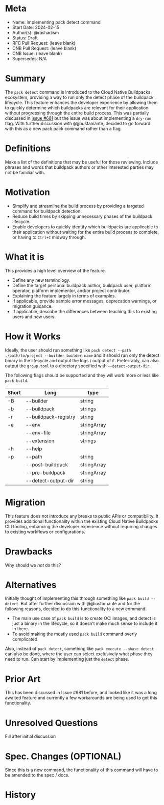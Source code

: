 # Meta
[meta]: #meta
- Name: Implementing pack detect command
- Start Date: 2024-02-15
- Author(s): @rashadism
- Status: Draft <!-- Acceptable values: Draft, Approved, On Hold, Superseded -->
- RFC Pull Request: (leave blank)
- CNB Pull Request: (leave blank)
- CNB Issue: (leave blank)
- Supersedes: N/A

# Summary
[summary]: #summary

The `pack detect` command is introduced to the Cloud Native Buildpacks ecosystem, providing a way to run only the detect phase of the buildpack lifecycle. This feature enhances the developer experience by allowing them to quickly determine which buildpacks are relevant for their application without progressing through the entire build process. This was partially discussed in [issue #681](https://github.com/buildpacks/pack/issues/681) but the issue was about implementing a `dry-run` flag. With further discussion with @jjbustamante, decided to go forward with this as a new pack pack command rather than a flag.

# Definitions
[definitions]: #definitions

Make a list of the definitions that may be useful for those reviewing. Include phrases and words that buildpack authors or other interested parties may not be familiar with.

# Motivation
[motivation]: #motivation

- Simplify and streamline the build process by providing a targeted command for buildpack detection.
- Reduce build times by skipping unnecessary phases of the buildpack lifecycle.
- Enable developers to quickly identify which buildpacks are applicable to their application without waiting for the entire build process to complete, or having to `Ctrl+C` midway through.

# What it is
[what-it-is]: #what-it-is

This provides a high level overview of the feature.

- Define any new terminology.
- Define the target persona: buildpack author, buildpack user, platform operator, platform implementor, and/or project contributor.
- Explaining the feature largely in terms of examples.
- If applicable, provide sample error messages, deprecation warnings, or migration guidance.
- If applicable, describe the differences between teaching this to existing users and new users.

# How it Works
[how-it-works]: #how-it-works

Ideally, the user should run something like `pack detect --path ./path/to/project --builder builder:name` and it should run only the detect binary in the lifecycle and output the logs / output of it. Preferrably, can also output the `group.toml` to a directory specified with `--detect-output-dir`.

The following flags should be supported and they will work more or less like `pack build`.

|Short|Long|type|
|----|-------------|----|
|-B |--builder|string|
|-b |--buildpack|strings|
|-r |--buildpack-registry|string|
|-e|--env|stringArray|
||--env-file|stringArray|
||--extension|strings|
|-h|--help|
|-p|--path|string|
||--post-buildpack|stringArray|
||--pre-buildpack|stringArray|
||--detect-output-dir|string|

# Migration
[migration]: #migration

This feature does not introduce any breaks to public APIs or compatibility. It provides additional functionality within the existing Cloud Native Buildpacks CLI tooling, enhancing the developer experience without requiring changes to existing workflows or configurations.

# Drawbacks
[drawbacks]: #drawbacks

Why should we *not* do this?

# Alternatives
[alternatives]: #alternatives

Initially thought of implementing this through something like `pack build --detect`. But after further discussion with @jjbustamante and for the following reasons, decided to do this functionality to a new command.
- The main use case of `pack build` is to create OCI images, and detect is just a binary in the lifecycle, so it doesn't make much sense to include it in there.
- To avoid making the mostly used `pack build` command overly complicated.

Also, instead of `pack detect`, something like `pack execute --phase detect` can also be done, where the user can select exclusively what phase they need to run. Can start by implementing just the `detect` phase.

# Prior Art
[prior-art]: #prior-art

This has been discussed in Issue #681 before, and looked like it was a long awaited feature and currently a few workarounds are being used to get this functionality.

# Unresolved Questions
[unresolved-questions]: #unresolved-questions

Fill after initial discussion

# Spec. Changes (OPTIONAL)
[spec-changes]: #spec-changes
Since this is a new command, the functionality of this command will have to be amended to the spec / docs.

# History
[history]: #history

<!--
## Amended
### Meta
[meta-1]: #meta-1
- Name: (fill in the amendment name: Variable Rename)
- Start Date: (fill in today's date: YYYY-MM-DD)
- Author(s): (Github usernames)
- Amendment Pull Request: (leave blank)

### Summary

A brief description of the changes.

### Motivation

Why was this amendment necessary?
--->